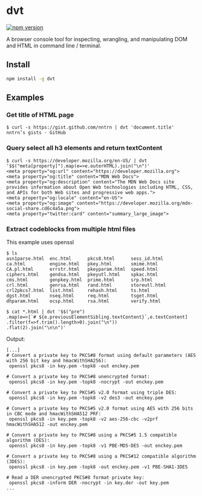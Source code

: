 # dvt

[![npm version](https://img.shields.io/npm/v/dvt.svg)](https://npm.im/dvt)

A browser console tool for inspecting, wrangling, and manipulating DOM and HTML in command line / terminal.


## Install

```sh
npm install -g dvt
```

## Examples

### Get title of HTML page

```
$ curl -s https://gist.github.com/nntrn | dvt 'document.title'
nntrn’s gists · GitHub
```

### Query select all h3 elements and return textContent

```
$ curl -s https://developer.mozilla.org/en-US/ | dvt '$$("meta[property]").map(e=>e.outerHTML).join("\n")'
<meta property="og:url" content="https://developer.mozilla.org">
<meta property="og:title" content="MDN Web Docs">
<meta property="og:description" content="The MDN Web Docs site provides information about Open Web technologies including HTML, CSS, and APIs for both Web sites and progressive web apps.">
<meta property="og:locale" content="en-US">
<meta property="og:image" content="https://developer.mozilla.org/mdn-social-share.cd6c4a5a.png">
<meta property="twitter:card" content="summary_large_image">
```

### Extract codeblocks from multiple html files

This example uses openssl

```
$ ls
asn1parse.html  enc.html      pkcs8.html      sess_id.html
ca.html         engine.html   pkey.html       smime.html
CA.pl.html      errstr.html   pkeyparam.html  speed.html
ciphers.html    gendsa.html   pkeyutl.html    spkac.html
cms.html        genpkey.html  prime.html      srp.html
crl.html        genrsa.html   rand.html       storeutl.html
crl2pkcs7.html  list.html     rehash.html     ts.html
dgst.html       nseq.html     req.html        tsget.html
dhparam.html    ocsp.html     rsa.html        verify.html

$ cat *.html | dvt '$$("pre")
.map(e=>[`# ${e.previousElementSibling.textContent}`,e.textContent]
.filter(f=>f.trim().length>0).join("\n"))
.flat(2).join("\n\n")'
```

Output:
```
[...]
# Convert a private key to PKCS#8 format using default parameters (AES with 256 bit key and hmacWithSHA256):
 openssl pkcs8 -in key.pem -topk8 -out enckey.pem

# Convert a private key to PKCS#8 unencrypted format:
 openssl pkcs8 -in key.pem -topk8 -nocrypt -out enckey.pem

# Convert a private key to PKCS#5 v2.0 format using triple DES:
 openssl pkcs8 -in key.pem -topk8 -v2 des3 -out enckey.pem

# Convert a private key to PKCS#5 v2.0 format using AES with 256 bits in CBC mode and hmacWithSHA512 PRF:
 openssl pkcs8 -in key.pem -topk8 -v2 aes-256-cbc -v2prf hmacWithSHA512 -out enckey.pem

# Convert a private key to PKCS#8 using a PKCS#5 1.5 compatible algorithm (DES):
 openssl pkcs8 -in key.pem -topk8 -v1 PBE-MD5-DES -out enckey.pem

# Convert a private key to PKCS#8 using a PKCS#12 compatible algorithm (3DES):
 openssl pkcs8 -in key.pem -topk8 -out enckey.pem -v1 PBE-SHA1-3DES

# Read a DER unencrypted PKCS#8 format private key:
 openssl pkcs8 -inform DER -nocrypt -in key.der -out key.pem
...
```

